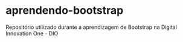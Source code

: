# aprendendo-bootstrap
Repositório utilizado durante a aprendizagem de Bootstrap na Digital Innovation One - DIO
